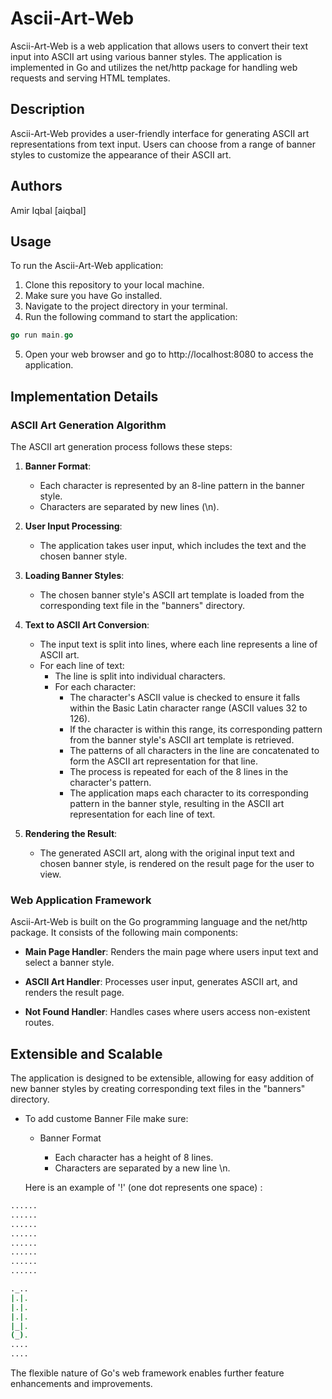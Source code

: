 # Ascii-Art-Web

Ascii-Art-Web is a web application that allows users to convert their text input into ASCII art using various banner styles. The application is implemented in Go and utilizes the net/http package for handling web requests and serving HTML templates.

## Description

Ascii-Art-Web provides a user-friendly interface for generating ASCII art representations from text input. Users can choose from a range of banner styles to customize the appearance of their ASCII art.

## Authors

Amir Iqbal [aiqbal]

## Usage

To run the Ascii-Art-Web application:

1. Clone this repository to your local machine.
2. Make sure you have Go installed.
3. Navigate to the project directory in your terminal.
4. Run the following command to start the application:
```go
go run main.go
```


5. Open your web browser and go to http://localhost:8080 to access the application.

## Implementation Details
### ASCII Art Generation Algorithm

The ASCII art generation process follows these steps:

1. **Banner Format**:
   - Each character is represented by an 8-line pattern in the banner style.
   - Characters are separated by new lines (\n).

2. **User Input Processing**:
   - The application takes user input, which includes the text and the chosen banner style.

3. **Loading Banner Styles**:
   - The chosen banner style's ASCII art template is loaded from the corresponding text file in the "banners" directory.

4. **Text to ASCII Art Conversion**:
   - The input text is split into lines, where each line represents a line of ASCII art.
   - For each line of text:
     - The line is split into individual characters.
     - For each character:
       - The character's ASCII value is checked to ensure it falls within the Basic Latin character range (ASCII values 32 to 126).
       - If the character is within this range, its corresponding pattern from the banner style's ASCII art template is retrieved.
       - The patterns of all characters in the line are concatenated to form the ASCII art representation for that line.
       - The process is repeated for each of the 8 lines in the character's pattern.
       - The application maps each character to its corresponding pattern in the banner style, resulting in the ASCII art representation for each line of text.

5. **Rendering the Result**:
   - The generated ASCII art, along with the original input text and chosen banner style, is rendered on the result page for the user to view.


### Web Application Framework

Ascii-Art-Web is built on the Go programming language and the net/http package. It consists of the following main components:

- **Main Page Handler**: Renders the main page where users input text and select a banner style.

- **ASCII Art Handler**: Processes user input, generates ASCII art, and renders the result page.

- **Not Found Handler**: Handles cases where users access non-existent routes.

## Extensible and Scalable

The application is designed to be extensible, allowing for easy addition of new banner styles by creating corresponding text files in the "banners" directory. 
- To add custome Banner File make sure:
  - Banner Format

    - Each character has a height of 8 lines.
    - Characters are separated by a new line \n.

  Here is an example of  '!' (one dot represents one space) :

```sh
......
......
......
......
......
......
......
......

._..
|.|.
|.|.
|.|.
|_|.
(_).
....
....
```
The flexible nature of Go's web framework enables further feature enhancements and improvements.
 